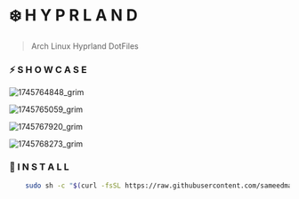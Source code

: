 # ❄️ H Y P R L A N D

> Arch Linux Hyprland DotFiles

### ⚡ S H O W C A S E

![1745764848_grim](https://github.com/user-attachments/assets/aaa5144d-30c0-4f74-91df-fc5e6b046808)

![1745765059_grim](https://github.com/user-attachments/assets/6ef3770c-7fdb-4629-833f-ea15ea20bd48)

![1745767920_grim](https://github.com/user-attachments/assets/23424649-70b5-4675-8018-a3b695485639)

![1745768273_grim](https://github.com/user-attachments/assets/65fdbc26-ccc8-4e5d-a159-f586102b4f17)


### 🚀 I N S T A L L

```bash
    sudo sh -c "$(curl -fsSL https://raw.githubusercontent.com/sameedmajgaonkar/hypr-dots/refs/heads/main/install.sh)"
```
